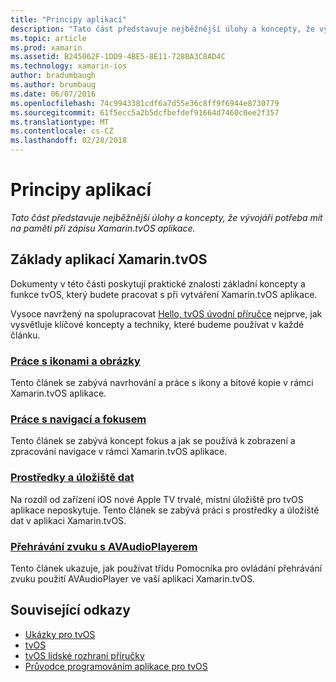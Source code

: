 ```yaml
---
title: "Principy aplikací"
description: "Tato část představuje nejběžnější úlohy a koncepty, že vývojáři potřeba mít na paměti při zápisu Xamarin.tvOS aplikace."
ms.topic: article
ms.prod: xamarin
ms.assetid: B245062F-1DD9-4BE5-8E11-728BA3C8AD4C
ms.technology: xamarin-ios
author: bradumbaugh
ms.author: brumbaug
ms.date: 06/07/2016
ms.openlocfilehash: 74c9943381cdf6a7d55e36c8ff9f6944e8730779
ms.sourcegitcommit: 61f5ecc5a2b5dcfbefdef91664d7460c0ee2f357
ms.translationtype: MT
ms.contentlocale: cs-CZ
ms.lasthandoff: 02/28/2018
---
```

# <a name="application-fundamentals"></a>Principy aplikací

_Tato část představuje nejběžnější úlohy a koncepty, že vývojáři potřeba mít na paměti při zápisu Xamarin.tvOS aplikace._

<a name="Xamarin.tvOS-Application-Fundamentals" />

## <a name="xamarintvos-application-fundamentals"></a>Základy aplikací Xamarin.tvOS

Dokumenty v této části poskytují praktické znalosti základní koncepty a funkce tvOS, který budete pracovat s při vytváření Xamarin.tvOS aplikace.

Vysoce navržený na spolupracovat [Hello, tvOS úvodní příručce](~/ios/tvos/get-started/hello-tvos.md) nejprve, jak vysvětluje klíčové koncepty a techniky, které budeme používat v každé článku.

<a name="Working-with-Icons-and-Images" />

### <a name="working-with-icons-and-imagesiostvosapp-fundamentalsicons-imagesmd"></a>[Práce s ikonami a obrázky](~/ios/tvos/app-fundamentals/icons-images.md)

Tento článek se zabývá navrhování a práce s ikony a bitové kopie v rámci Xamarin.tvOS aplikace.

<a name="Working-with-Navigation-and-Focus" />

### <a name="working-with-navigation-and-focusiostvosapp-fundamentalsnavigation-focusmd"></a>[Práce s navigací a fokusem](~/ios/tvos/app-fundamentals/navigation-focus.md)

Tento článek se zabývá koncept fokus a jak se používá k zobrazení a zpracování navigace v rámci Xamarin.tvOS aplikace.

<a name="Resources-and-Data-Storage" />

### <a name="resources-and-data-storageiostvosapp-fundamentalsresources-data-storagemd"></a>[Prostředky a úložiště dat](~/ios/tvos/app-fundamentals/resources-data-storage.md)

Na rozdíl od zařízení iOS nové Apple TV trvalé, místní úložiště pro tvOS aplikace neposkytuje. Tento článek se zabývá práci s prostředky a úložiště dat v aplikaci Xamarin.tvOS.

<a name="Playing-Sound-with-AVAudioPlayer" />

### <a name="playing-sound-with-avaudioplayeriostvosapp-fundamentalssoundsmd"></a>[Přehrávání zvuku s AVAudioPlayerem](~/ios/tvos/app-fundamentals/sounds.md)

Tento článek ukazuje, jak používat třídu Pomocníka pro ovládání přehrávání zvuku použití AVAudioPlayer ve vaší aplikaci Xamarin.tvOS.

## <a name="related-links"></a>Související odkazy

- [Ukázky pro tvOS](https://developer.xamarin.com/samples/tvos/all/)
- [tvOS](https://developer.apple.com/tvos/)
- [tvOS lidské rozhraní příručky](https://developer.apple.com/tvos/human-interface-guidelines/)
- [Průvodce programováním aplikace pro tvOS](https://developer.apple.com/library/prerelease/tvos/documentation/General/Conceptual/AppleTV_PG/)

